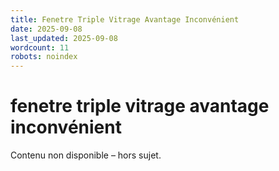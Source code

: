 ```yaml
---
title: Fenetre Triple Vitrage Avantage Inconvénient
date: 2025-09-08
last_updated: 2025-09-08
wordcount: 11
robots: noindex
---
```


# fenetre triple vitrage avantage inconvénient

Contenu non disponible – hors sujet.